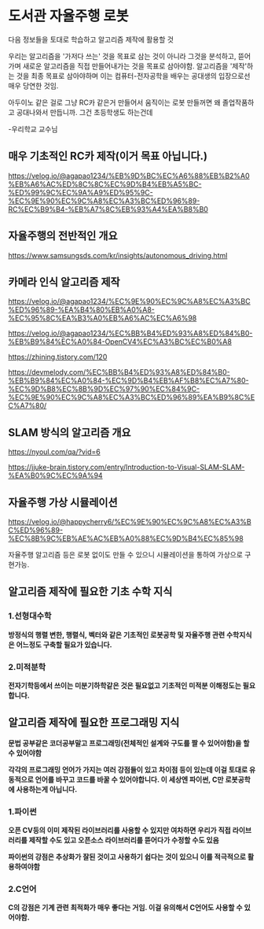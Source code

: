 # **도서관 자율주행 로봇**

다음 정보들을 토대로 학습하고 알고리즘 제작에 활용할 것

우리는 알고리즘을 '가저다 쓰는' 것을 목표로 삼는 것이 아니라 그것을 분석하고, 뜯어가며 새로운 알고리즘을 직접 만들어내가는 것을 목표로 삼아야함.
알고리즘을 '제작'하는 것을 최종 목표로 삼아야하며 이는 컴퓨터-전자공학을 배우는 공대생의 입장으로선 매우 당연한 것임.

아두이노 같은 걸로 그냥 RC카 같은거 만들어서 움직이는 로봇 만들꺼면 왜 졸업작품하고 공대나와서 만듭니까. 그건 초등학생도 하는건데

-우리학교 교수님

## **매우 기초적인 RC카 제작(이거 목표 아닙니다.)**

https://velog.io/@agapao1234/%EB%9D%BC%EC%A6%88%EB%B2%A0%EB%A6%AC%ED%8C%8C%EC%9D%B4%EB%A5%BC-%ED%99%9C%EC%9A%A9%ED%95%9C-%EC%9E%90%EC%9C%A8%EC%A3%BC%ED%96%89-RC%EC%B9%B4-%EB%A7%8C%EB%93%A4%EA%B8%B0

## **자율주행의 전반적인 개요**

https://www.samsungsds.com/kr/insights/autonomous_driving.html

## **카메라 인식 알고리즘 제작**

https://velog.io/@agapao1234/%EC%9E%90%EC%9C%A8%EC%A3%BC%ED%96%89-%EA%B4%80%EB%A0%A8-%EC%95%8C%EA%B3%A0%EB%A6%AC%EC%A6%98

https://velog.io/@agapao1234/%EC%BB%B4%ED%93%A8%ED%84%B0-%EB%B9%84%EC%A0%84-OpenCV4%EC%A3%BC%EC%B0%A8

https://zhining.tistory.com/120

https://devmelody.com/%EC%BB%B4%ED%93%A8%ED%84%B0-%EB%B9%84%EC%A0%84-%EC%9D%B4%EB%AF%B8%EC%A7%80-%EC%9D%B8%EC%8B%9D%EC%97%90%EC%84%9C-%EC%9E%90%EC%9C%A8%EC%A3%BC%ED%96%89%EA%B9%8C%EC%A7%80/

## **SLAM 방식의 알고리즘 개요**

https://nyoul.com/qa/?vid=6

https://jjuke-brain.tistory.com/entry/Introduction-to-Visual-SLAM-SLAM-%EA%B0%9C%EC%9A%94

## **자율주행 가상 시뮬레이션**

https://velog.io/@happycherry6/%EC%9E%90%EC%9C%A8%EC%A3%BC%ED%96%89-%EC%8B%9C%EB%AE%AC%EB%A0%88%EC%9D%B4%EC%85%98

자율주행 알고리즘 등은 로봇 없이도 만들 수 있으니 시뮬레이션을 통하여 가상으로 구현가능.

## **알고리즘 제작에 필요한 기초 수학 지식**

### 1.**선형대수학**

**방정식의 행렬 변한, 행렬식, 벡터와 같은 기초적인 로봇공학 및 자율주행 관련 수학지식은 어느정도 구축할 필요가 있습니다.**

### 2.**미적분학**

**전자기학등에서 쓰이는 미분기하학같은 것은 필요없고 기초적인 미적분 이해정도는 필요합니다.**

## **알고리즘 제작에 필요한 프로그래밍 지식**

**문법 공부같은 코더공부말고 프로그래밍(전체적인 설계와 구도를 짤 수 있어야함)을 할 수 있어야함**

**각각의 프로그래밍 언어가 가지는 여러 강점들이 있고 차이점 등이 있는데 이걸 토대로 유동적으로 언어를 바꾸고 코드를 바꿀 수 있어야합니다. 이 세상엔 파이썬, C만 로봇공학에 사용하는게 아닙니다.**

### 1.**파이썬**

**오픈 CV등의 이미 제작된 라이브러리를 사용할 수 있지만 여차하면 우리가 직접 라이브러리를 제작할 수도 있고 오픈소스 라이브러리를 뜯어다가 수정할 수도 있음**

**파이썬의 강점은 추상화가 잘된 것이고 사용하기 쉽다는 것이 있으니 이를 적극적으로 활용하여야함**

### 2.**C언어**

**C의 강점은 기계 관련 최적화가 매우 좋다는 거임. 이걸 유의해서 C언어도 사용할 수 있어야함.**

